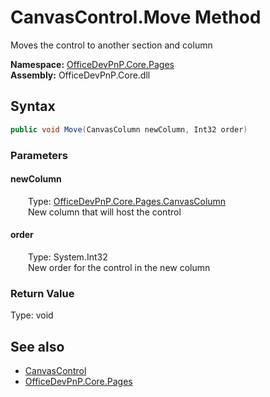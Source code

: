 # CanvasControl.Move Method  
 Moves the control to another section and column   

**Namespace:** [OfficeDevPnP.Core.Pages](OfficeDevPnP.Core.Pages.md)  
**Assembly:** OfficeDevPnP.Core.dll  
## Syntax
```C#
public void Move(CanvasColumn newColumn, Int32 order)
```
### Parameters
#### newColumn  
&emsp;&emsp;Type: [OfficeDevPnP.Core.Pages.CanvasColumn](OfficeDevPnP.Core.Pages.CanvasColumn.md)  
&emsp;&emsp;New column that will host the control  

  

#### order  
&emsp;&emsp;Type: System.Int32  
&emsp;&emsp;New order for the control in the new column  

  

### Return Value
Type: void  

## See also
- [CanvasControl](OfficeDevPnP.Core.Pages.CanvasControl.md) 
- [OfficeDevPnP.Core.Pages](OfficeDevPnP.Core.Pages.md) 
